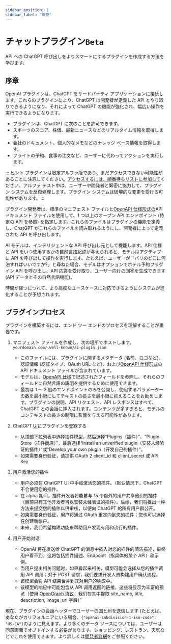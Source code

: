 ```yaml
---
sidebar_position: 1
sidebar_label: "概要"
---
```


# チャットプラグイン`Beta`

API への ChatGPT 呼び出しをよりスマートにするプラグインを作成する方法を学びます。

## 序章

OpenAI プラグインは、ChatGPT をサードパーティ アプリケーションに接続します。これらのプラグインにより、ChatGPT は開発者が定義した API とやり取りできるようになり、それによって ChatGPT の機能が強化され、幅広い操作を実行できるようになります。

-   プラグインは、ChatGPT に次のことを許可できます。
-   スポーツのスコア、株価、最新ニュースなどのリアルタイム情報を取得します。
-   会社のドキュメント、個人的なメモなどのナレッジ ベース情報を取得します。
-   フライトの予約、食事の注文など、ユーザーに代わってアクションを実行します。

::: ヒント プラグインは限定アルファ版であり、まだアクセスできない可能性があることに注意してください。[アクセスするには、順番待ちリストに参加して](https://openai.com/waitlist/plugins)ください。アルファ テスト中は、ユーザーや開発者と緊密に協力して、プラグイン システムを反復処理します。プラグイン システムは破壊的な変更を受ける可能性があります。:::

プラグイン開発者は、標準のマニフェスト ファイルと[OpenAPI 仕様形式の](https://openapi.xiniushu.com/)API ドキュメント ファイルを使用して、1 つ以上のオープン API エンドポイント (特定の API を参照) を指定します。これらのファイルはプラグインの機能を定義し、ChatGPT がこれらのファイルを読み取れるようにし、開発者によって定義された API を呼び出します。

AI モデルは、インテリジェントな API 呼び出し元として機能します。API 仕様と API をいつ使用するかの自然言語記述が与えられると、モデルはアクティブに API を呼び出して操作を実行します。たとえば、ユーザーが「パリのどこに何泊すればいいですか?」と尋ねた場合、モデルはオプションでホテル予約プラグイン API を呼び出し、API 応答を受け取り、ユーザー向けの回答を生成できます (API データとその自然言語機能)。

時間が経つにつれて、より高度なユースケースに対応できるようにシステムが進化することが予想されます。

## プラグインプロセス

プラグインを構築するには、エンド ツー エンドのプロセスを理解することが重要です。

1.  マニフェスト ファイルを作成し、次の場所でホストします。`yourdomain.com/.well-known/ai-plugin.json`
    
    -   このファイルには、プラグインに関するメタデータ (名前、ロゴなど)、認証情報 (認証タイプ、OAuth URL など)、および[OpenAPI 仕様形式](https://openapi.xiniushu.com/)の API ドキュメント ファイルが含まれています。
    -   モデルは、[OpenAPI 仕様](https://openapi.xiniushu.com/)で記述されたフィールドを参照し、それらのフィールドに自然言語の説明を提供するために使用できます。
    -   最初は 1 ～ 2 個のエンドポイントのみを公開し、使用するパラメーターの数を最小限にしてテキストの長さを最小限に抑えることをお勧めします。プラグインの説明、API リクエスト、API レスポンスはすべて、ChatGPT との会話に挿入されます。コンテンツが多すぎると、モデルのコンテキストの長さの制限に影響を与える可能性があります。
2.  ChatGPT [UI](https://chat.openai.com/)にプラグインを登録する
    
    -   从顶部下拉列表中选择插件模型，然后选择“Plugins（插件）”、“Plugin Store（插件商店）”，最后选择“Install an unverified plugin（安装未经验证的插件）”或“Develop your own plugin（开发自己的插件）”。
    -   如果需要身份验证，请提供 OAuth 2 client\_id 和 client\_secret 或 API Key
3.  用户激活您的插件
    
    -   用户必须在 ChatGPT UI 中手动激活您的插件。（默认情况下，ChatGPT 不会使用您的插件。
    -   在 alpha 期间，插件开发者将能够与 15 个额外的用户共享他们的插件（目前只有其他开发者可以安装未经验证的插件）。后续，我们将推出一种方法来提交您的插件以供审核，以便向 ChatGPT 的所有用户群公开。
    -   如果需要身份验证，用户将通过 OAuth 重定向到您的插件；您也可以选择在创建新帐户。
    -   未来，我们希望构建功能来帮助用户发现有用和流行的插件。
4.  用户开始对话
    
    -   OpenAI 将在发送给 ChatGPT 的消息中插入对您的插件的简洁描述，最终用户看不到。这将包括插件描述、Endpoint（指具体的某个 API）和示例。
    -   当用户提出相关问题时，如果看起来相关，模型可能会选择从您的插件调用 API 调用；对于 POST 请求，我们要求开发人员构建用户确认流程。
    -   该模型会将 API 结果合并到其对用户的响应中。
    -   该模型的响应中可能包含从 API 调用返回的链接。这些将显示为丰富的预览（使用 [OpenGraph 协议](https://ogp.me/)，我们在其中提取 site\_name, title, description, image, url 字段）”

現在、プラグインの会話ヘッダーでユーザーの国と州を送信します (たとえば、あなたがカリフォルニアにいる場合、`{"openai-subdivision-1-iso-code": "US-CA"}`のように見えます。より多くのデータ ソースについては、ユーザーは同意画面でオプトインする必要があります。ショッピング、レストラン、天気などでこれを使用できます。より詳しくは[開発者詳細](http://openai.com/policies/plugin-terms)をご参照ください。